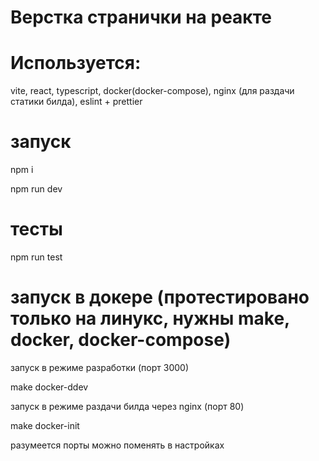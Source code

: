 # Верстка странички на реакте

# Используется:

vite, react, typescript, docker(docker-compose), nginx (для раздачи статики билда), eslint + prettier

# запуск

npm i

npm run dev

# тесты

npm run test

# запуск в докере (протестировано только на линукс, нужны make, docker, docker-compose)

запуск в режиме разработки (порт 3000)

make docker-ddev

запуск в режиме раздачи билда через nginx (порт 80)

make docker-init

разумеется порты можно поменять в настройках
